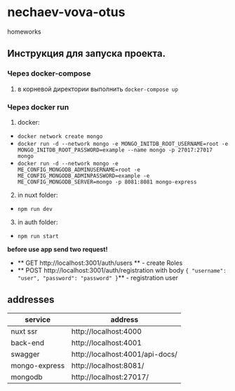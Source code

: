 # nechaev-vova-otus
homeworks

## Инструкция для запуска проекта.

### Через docker-compose
1. в корневой директории выполнить `docker-compose up`

### Через docker run
1. docker:
* `docker network create mongo`
* `docker run -d --network mongo -e MONGO_INITDB_ROOT_USERNAME=root -e MONGO_INITDB_ROOT_PASSWORD=example --name mongo -p 27017:27017 mongo`
* `docker run -d --network mongo -e ME_CONFIG_MONGODB_ADMINUSERNAME=root -e ME_CONFIG_MONGODB_ADMINPASSWORD=example -e ME_CONFIG_MONGODB_SERVER=mongo -p 8081:8081 mongo-express`
2. in nuxt folder:
* `npm run dev`
3. in auth folder:
* `npm run start`

**before use app send two request!**
* ** GET http://localhost:3001/auth/users ** - create Roles
* ** POST http://localhost:3001/auth/registration with body 
`{
  "username": "user",
  "password": "password"
}`** - registration user

## addresses
| service          |address                |
| ---------------- | --------------------- |
| nuxt ssr         | http://localhost:4000 |
| back-end         | http://localhost:4001 |
| swagger          | http://localhost:4001/api-docs/ |
| mongo-express    | http://localhost:8081/ |
| mongodb          | http://localhost:27017/ |